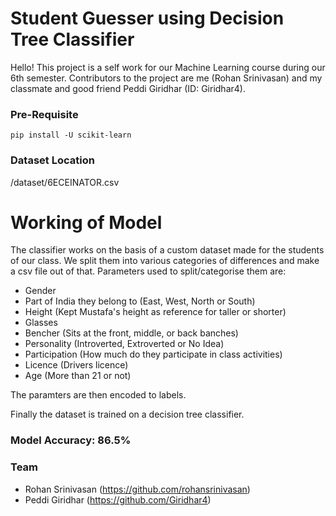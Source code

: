 # Student Guesser using Decision Tree Classifier
Hello!
This project is a self work for our Machine Learning course during our 6th semester. Contributors to the project are me (Rohan Srinivasan) and my classmate and good friend Peddi Giridhar (ID: Giridhar4).

### Pre-Requisite
```
pip install -U scikit-learn
```
### Dataset Location
/dataset/6ECEINATOR.csv

# Working of Model
The classifier works on the basis of a custom dataset made for the students of our class.
We split them into various categories of differences and make a csv file out of that.
Parameters used to split/categorise them are:
* Gender
* Part of India they belong to (East, West, North or South)
* Height (Kept Mustafa's height as reference for taller or shorter)
* Glasses
* Bencher (Sits at the front, middle, or back banches)
* Personality (Introverted, Extroverted or No Idea)
* Participation (How much do they participate in class activities)
* Licence (Drivers licence)
* Age (More than 21 or not)

The paramters are then encoded to labels.

Finally the dataset is trained on a decision tree classifier.

### Model Accuracy: 86.5%

### Team
* Rohan Srinivasan (https://github.com/rohansrinivasan)
* Peddi Giridhar (https://github.com/Giridhar4)
